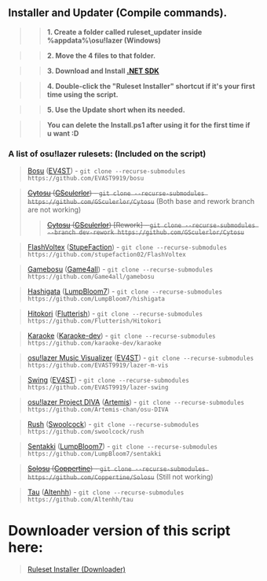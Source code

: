 ## **Installer and Updater (Compile commands).**
>> **1. Create a folder called ruleset_updater inside %appdata%\osu!lazer (Windows)**

>> **2. Move the 4 files to that folder.**

>> **3. Download and Install [.NET SDK](https://dotnet.microsoft.com/download)**

>> **4. Double-click the "Ruleset Installer" shortcut if it's your first time using the script.**

>> **5. Use the Update short when its needed.**

>> **You can delete the Install.ps1 after using it for the first time if u want :D**


### A list of osu!lazer rulesets: (Included on the script)


> [Bosu](https://github.com/EVAST9919/bosu) ([EV4ST](https://github.com/EVAST9919)) - `git clone --recurse-submodules https://github.com/EVAST9919/bosu`

> ~~[Cytosu]() ([GSculerlor](https://github.com/GSculerlor)) - `git clone --recurse-submodules https://github.com/GSculerlor/Cytosu`~~ (Both base and rework branch are not working)
>> ~~[Cytosu](https://github.com/GSculerlor/Cytosu/tree/dev-rework) ([GSculerlor](https://github.com/GSculerlor)) [Rework] - `git clone --recurse-submodules --branch dev-rework https://github.com/GSculerlor/Cytosu`~~

> [FlashVoltex](https://github.com/stupefaction02/FlashVoltex) ([StupeFaction](https://github.com/stupefaction02)) - `git clone --recurse-submodules https://github.com/stupefaction02/FlashVoltex`

> [Gamebosu](https://github.com/Game4all/gamebosu) ([Game4all](https://github.com/Game4all)) - `git clone --recurse-submodules https://github.com/Game4all/gamebosu`

> [Hashigata](https://github.com/LumpBloom7/hishigata) ([LumpBloom7](https://github.com/LumpBloom7)) - `git clone --recurse-submodules https://github.com/LumpBloom7/hishigata`

> [Hitokori](https://github.com/Flutterish/Hitokori) ([Flutterish](https://github.com/Flutterish)) - `git clone --recurse-submodules https://github.com/Flutterish/Hitokori`

> [Karaoke](https://github.com/karaoke-dev/karaoke) ([Karaoke-dev](https://github.com/karaoke-dev)) - `git clone --recurse-submodules https://github.com/karaoke-dev/karaoke`

> [osu!lazer Music Visualizer](https://github.com/EVAST9919/lazer-m-vis) ([EV4ST](https://github.com/EVAST9919)) - `git clone --recurse-submodules https://github.com/EVAST9919/lazer-m-vis`

> [Swing](https://github.com/EVAST9919/lazer-swing) ([EV4ST](https://github.com/EVAST9919)) - `git clone --recurse-submodules https://github.com/EVAST9919/lazer-swing`

> [osu!lazer Project DIVA](https://github.com/Artemis-chan/osu-DIVA) ([Artemis](https://github.com/Artemis-chan)) - `git clone --recurse-submodules https://github.com/Artemis-chan/osu-DIVA`

> [Rush](https://github.com/swoolcock/rush) ([Swoolcock](https://github.com/swoolcock)) - `git clone --recurse-submodules https://github.com/swoolcock/rush`

> [Sentakki](https://github.com/LumpBloom7/sentakki) ([LumpBloom7](https://github.com/LumpBloom7)) - `git clone --recurse-submodules https://github.com/LumpBloom7/sentakki`

> ~~[Solosu](https://github.com/Coppertine/Solosu) ([Coppertine](https://github.com/Coppertine)) - `git clone --recurse-submodules https://github.com/Coppertine/Solosu`~~ (Still not working)

> [Tau](https://github.com/Altenhh/tau) ([Altenhh](https://github.com/Altenhh)) - `git clone --recurse-submodules https://github.com/Altenhh/tau`

# Downloader version of this script here:
> [Ruleset Installer (Downloader)](https://github.com/Hexality/osu-ruleset-installer)
